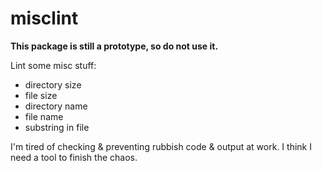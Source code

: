 # misclint

**This package is still a prototype, so do not use it.**

Lint some misc stuff:

- directory size
- file size
- directory name
- file name
- substring in file

I'm tired of checking & preventing rubbish code & output at work. I think I need a tool to finish the chaos.
